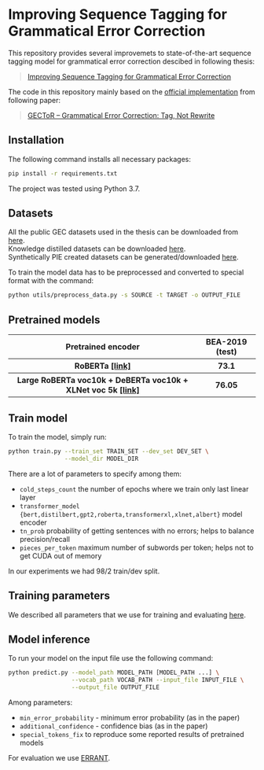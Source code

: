 # Improving Sequence Tagging for Grammatical Error Correction

This repository provides several improvemets to state-of-the-art sequence tagging model for grammatical error correction descibed in following thesis:
> [Improving Sequence Tagging for Grammatical Error Correction](https://drive.google.com/file/d/17-qXILfafHR8Uv2Y9plcB9WVRdZLazzp/view?usp=sharing) <br>


The code in this repository mainly based on the [official implementation](https://github.com/grammarly/gector) from following paper:
> [GECToR – Grammatical Error Correction: Tag, Not Rewrite](https://arxiv.org/abs/2005.12592) <br>

## Installation
The following command installs all necessary packages:
```.bash
pip install -r requirements.txt
```
The project was tested using Python 3.7.

## Datasets
All the public GEC datasets used in the thesis can be downloaded from [here](https://www.cl.cam.ac.uk/research/nl/bea2019st/#data).<br>
Knowledge distilled datasets can be downloaded [here](https://drive.google.com/drive/folders/10-rECSEFvFpDf8wXDP9l_58mXhDPWjP5?usp=sharing).<br>
Synthetically PIE created datasets can be generated/downloaded [here](https://github.com/awasthiabhijeet/PIE/tree/master/errorify).<br>


To train the model data has to be preprocessed and converted to special format with the command:
```.bash
python utils/preprocess_data.py -s SOURCE -t TARGET -o OUTPUT_FILE
```
## Pretrained models
<table>
  <tr>
    <th>Pretrained encoder</th>
    <th>BEA-2019 (test)</th>
  </tr>
  
  <tr>
    <th>RoBERTa <a href="https://drive.google.com/file/d/1WvPNrpaJ5QLaoxN0vZCwTAhGNLRHUXvd/view?usp=sharing">[link]</a></th>
    <th>73.1</th>
  </tr>
  <tr>
    <th>Large RoBERTa voc10k + DeBERTa voc10k + XLNet voc 5k <a href="https://drive.google.com/drive/folders/1p5TSJroj8zflB8wWJJR6BLWcE_y0GScM?usp=sharing">[link]</a></th>
    <th>76.05</th>
  </tr>
</table>

## Train model
To train the model, simply run:
```.bash
python train.py --train_set TRAIN_SET --dev_set DEV_SET \
                --model_dir MODEL_DIR
```
There are a lot of parameters to specify among them:
- `cold_steps_count` the number of epochs where we train only last linear layer
- `transformer_model {bert,distilbert,gpt2,roberta,transformerxl,xlnet,albert}` model encoder
- `tn_prob` probability of getting sentences with no errors; helps to balance precision/recall
- `pieces_per_token` maximum number of subwords per token; helps not to get CUDA out of memory

In our experiments we had 98/2 train/dev split.

## Training parameters
We described all parameters that we use for training and evaluating [here](https://github.com/grammarly/gector/blob/master/docs/training_parameters.md). 
<br>

## Model inference
To run your model on the input file use the following command:
```.bash
python predict.py --model_path MODEL_PATH [MODEL_PATH ...] \
                  --vocab_path VOCAB_PATH --input_file INPUT_FILE \
                  --output_file OUTPUT_FILE
```
Among parameters:
- `min_error_probability` - minimum error probability (as in the paper)
- `additional_confidence` - confidence bias (as in the paper)
- `special_tokens_fix` to reproduce some reported results of pretrained models

For evaluation we use [ERRANT](https://github.com/chrisjbryant/errant).


